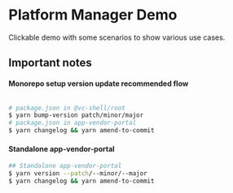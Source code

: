 # Platform Manager Demo

Clickable demo with some scenarios to show various use cases.

## Important notes

#### Monorepo setup version update recommended flow
```bash

# package.json in @vc-shell/root
$ yarn bump-version patch/minor/major
# package.json in app-vendor-portal 
$ yarn changelog && yarn amend-to-commit
```

#### Standalone app-vendor-portal
```bash
## Standalone app-vendor-portal
$ yarn version --patch/--minor/--major
$ yarn changelog && yarn amend-to-commit
```

